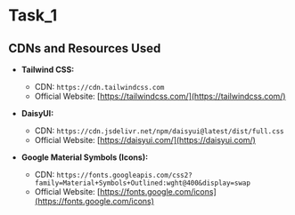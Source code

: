 # Task_1
## CDNs and Resources Used

* **Tailwind CSS:**
    * CDN: `https://cdn.tailwindcss.com`
    * Official Website: [https://tailwindcss.com/](https://tailwindcss.com/)

* **DaisyUI:**
    * CDN: `https://cdn.jsdelivr.net/npm/daisyui@latest/dist/full.css`
    * Official Website: [https://daisyui.com/](https://daisyui.com/)

* **Google Material Symbols (Icons):**
    * CDN: `https://fonts.googleapis.com/css2?family=Material+Symbols+Outlined:wght@400&display=swap`
    * Official Website: [https://fonts.google.com/icons](https://fonts.google.com/icons)
